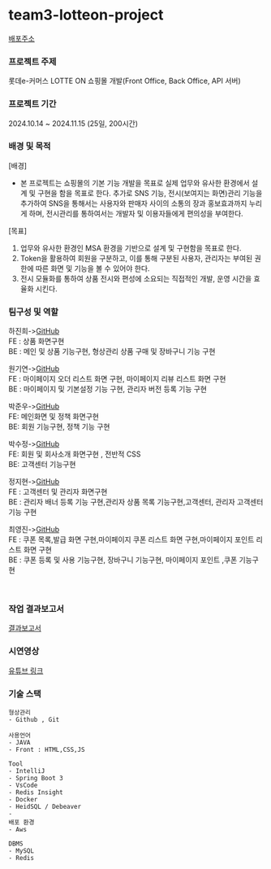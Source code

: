 # team3-lotteon-project
[배포주소](http://ec2-43-202-32-28.ap-northeast-2.compute.amazonaws.com:8085/)



### 프로젝트 주제
롯데e-커머스 LOTTE ON 쇼핑몰 개발(Front Office, Back Office, API 서버)

### 프로젝트 기간
2024.10.14 ~ 2024.11.15 (25일, 200시간)

### 배경 및 목적
[배경] <br/>
- 본 프로젝트는 쇼핑몰의 기본 기능 개발을 목표로 실제 업무와 유사한 환경에서 설계 및 구현을 함을 목표로 한다.
추가로 SNS 기능, 전시(보여지는 화면)관리 기능을 추가하여 SNS을 통해서는 사용자와 판매자 사이의 소통의 장과 홍보효과까지 누리게 하며, 전시관리를 통하여서는 개발자 및 이용자들에게 편의성을 부여한다.

[목표]<br/>
1. 업무와 유사한 환경인 MSA 환경을 기반으로 설계 및 구현함을 목표로 한다.
2. Token을 활용하여 회원을 구분하고, 이를 통해 구분된 사용자, 관리자는 부여된 권한에 따른 화면 및 기능을 볼 수 있어야 한다.
3. 전시 모듈화를 통하여 상품 전시와 편성에 소요되는 직접적인 개발, 운영 시간을 효율화 시킨다.


### 팀구성 및 역할
하진희->[GitHub](https://github.com/jin123346)  <br/>
FE : 상품 화면구현<br/>
BE : 메인 및 상품 기능구현, 형상관리 상품 구매 및 장바구니 기능 구현

원기연->[GitHub](https://github.com/KYW99) <br/>
FE : 마이페이지 오더 리스트 화면 구현, 마이페이지 리뷰 리스트 화면 구현<br/>
BE : 마이페이지 및 기본설정 기능 구현, 관리자 버전 등록 기능 구현

박준우->[GitHub](https://github.com/Dangi90)<br/>
FE: 메인화면 및 정책 화면구현<br/>
BE: 회원 기능구현, 정책 기능 구현

박수정->[GitHub](https://github.com/sujeonq)<br/>
FE: 회원 및 회사소개 화면구현 , 전반적 CSS <br/>
BE: 고객센터 기능구현

정지현->[GitHub](https://github.com/jungmayo)<br/>
FE : 고객센터 및 관리자 화면구현<br/>
BE : 관리자 배너 등록 기능 구현,관리자 상품 목록 기능구현,고객센터, 관리자 고객센터 기능 구현

최영진->[GitHub](https://github.com/chldudwls)<br/>
FE : 쿠폰 목록,발급 화면 구현,마이페이지 쿠폰 리스트 화면 구현,마이페이지 포인트 리스트 화면 구현<br/>
BE : 쿠폰 등록 및 사용 기능구현, 장바구니 기능구현, 마이페이지 포인트 ,쿠폰 기능구현

<br/>

### 작업 결과보고서
[결과보고서](https://rigorous-pullover-060.notion.site/5-71184743218542b393115c30bacf0be0?pvs=4)

### 시연영상
[유튜브 링크](https://youtu.be/zAxkudEVJoU?si=DOHBPiBwnwDovJPN)
<br/>
### 기술 스택
    형상관리
    - Github , Git
      
    사용언어
    - JAVA 
    - Front : HTML,CSS,JS
      
    Tool
    - IntelliJ
    - Spring Boot 3
    - VsCode
    - Redis Insight
    - Docker
    - HeidSQL / Debeaver
    - 
    배포 환경
    - Aws
      
    DBMS
    - MySQL
    - Redis


